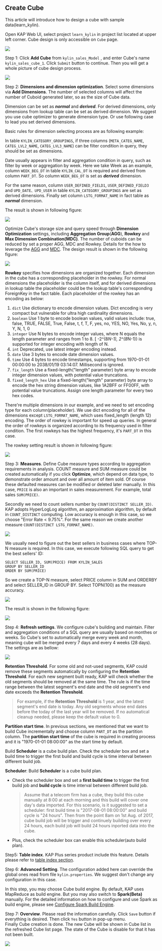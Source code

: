 ## Create Cube

This article will introduce how to design a cube with sample data(learn_kylin).

Open KAP Web UI, select project `learn_kylin` in project list located at upper left corner. Cube design is only accessible on `Cube` page.

![](images/createcube_1.png)

Step 1: Click **Add Cube** from `kylin_sales_Model` , and enter Cube's name `kylin_sales_cube_1`. Click `Submit` button to continue. Then you will get a whole picture of cube design process. 

![](images/createcube_2.1.png)



Step 2: **Dimensions and dimension optimization**. Select some dimensions via **Add Dimensions**. The number of selected columns will affect the number of Cuboid generated later, so as the size of Cube data. 

Dimension can be set as ***normal*** and ***derived***. For derived dimensions, only dimensions from lookup table can be set as derived dimension. We suggest you use cube optimizer to generate dimension type. Or use following case to lead you set derived dimensions.

Basic rules for dimension selecting process are as following example:

In table `KYLIN_CATEGORY_GROUPINGS`, if three columns (`META_CATEG_NAME`, `CATEG_LVL2_NAME`, `CATEG_LVL3_NAME`) can be filter condition in query, they should be set as dimensions.  

Date usually appears in filter and aggregation condition in query, such as filter by week or aggregation by week. Here we take Week as an example, column `WEEK_BEG_DT` in table `KYLIN_CAL_DT` is required and derived from column `PART_DT`. So column `WEEK_BEG_DT` is set as ***derived*** dimension.

For the same reason, column `USER_DEFINED_FIELD1`, `USER_DEFINED_FIELD3` and `UPD_DATE、UPD_USER` in table `KYLIN_CATEGORY_GROUPINGS` are set as derived dimensions. Finally set column `LSTG_FORMAT_NAME` in fact table as ***normal*** dimension.

The result is shown in following figure:

![](images/createcube_3.png)

Optimize Cube's storage size and query speed through **Dimension Optimization** settings, including **Aggregation Group**(**AGG**), **Rowkey** and **Max Dimension Combination(MDC)**. The number of cuboids can be reduced by set a proper AGG, MDC and Rowkey. Details for the how to leverage the [AGG](aggregation_group.en.md) and [MDC](). The design result is shown in the following figure:

![](images/createcube_9.png)

**Rowkey** specifies how dimensions are organized together. Each dimension in the cube has a corresponding placeholder in the rowkey. For normal dimensions the placeholder is the column itself, and for derived dimensions in lookup table the placeholder could be the lookup table's corresponding ForeignKey in the fact table. Each placeholder of the rowkey has an encoding as below:  

1. `dict` Use dictionary to encode dimension values. Dict encoding is very compact but vulnerable for ultra high cardinality dimensions.
2. `boolean` Use 1 byte to encode boolean values, valid values include: true, false, TRUE, FALSE, True, False, t, f, T, F, yes, no, YES, NO, Yes, No, y, n, Y, N, 1, 0
3. `integer` Use N bytes to encode integer values, where N equals the length parameter and ranges from 1 to 8. [ -2^(8*N-1), 2^(8*N-1)) is supported for integer encoding with length of N. 
4. `int` Deprecated, use latest integer encoding instead. 
5. `date` Use 3 bytes to encode date dimension values. 
6. `time` Use 4 bytes to encode timestamps, supporting from 1970-01-01 00:00:00 to 2038/01/19 03:14:07. Millisecond is ignored. 
7. `fix_length` Use a fixed-length("length" parameter) byte array to encode integer dimension values, with potential value truncations. 
8. `fixed_length_hex` Use a fixed-length("length" parameter) byte array to encode the hex string dimension values, like 1A2BFF or FF00FF, with potential value truncations. Assign one length parameter for every two hex codes.

There're multiple dimensions in our example, and we need to set encoding type for each column(placeholder). We use dict encoding for all of the dimensions except `LSTG_FORMAT_NAME`, which uses fixed_length (length 12) encoding. The order of rowkey is important for speed up queries. In general the order of rowkeys is organized according to its frequency used in filter condition. The first rowkeys has the highest frequency, it's `PART_DT` in this case.

The rowkey setting result is shown in following figure:

![](images/createcube_10.png)

Step 3: **Measures**. Define Cube measure types according to aggregation requirements in analysis. COUNT measure and SUM measure could be created automatically if you click **Optimize**, which depend on data type, to demonstrate order amount and over all amount of item sold. Of course these defaulted measures can be modified or deleted later manually. In this case, `PRICE` is also an important in sales measurement. For example, total sales `SUM(PRICE)`. 

Secondly we need to count sellers number by `COUNT(DISTINCT SELLER_ID)`. KAP adopts HyperLogLog algorithm, an approximation algorithm, by default in `COUNT_DISTINCT` computing. Low accuracy is enough in this case, so we choose "Error Rate < 9.75%". For the same reason we create another measure `COUNT(DISTINCT LSTG_FORMAT_NAME)`.

![](images/createcube_5.png)

We usually need to figure out the best sellers in business cases where TOP-N measure is required. In this case, we execute following SQL query to get the best sellers' ID:

```
SELECT SELLER_ID, SUM(PRICE) FROM KYLIN_SALES 
GROUP BY SELLER_ID 
ORDER BY SUM(PRICE)
```

So we create a TOP-N measure, select PRICE column in SUM and ORDERBY and select SELLER_ID in GROUP BY. Select TOPN(100) as the measure accuracy.

![](images/createcube_6.png)

The result is shown in the following figure:

![](images/createcube_4.png)



Step 4: **Refresh settings**. We configure cube's building and maintain. Filter and aggregation conditions of a SQL query are usually based on monthes or weeks. So Cube's set to automatically merge every week and month, meaning cube will be merged every 7 days and every 4 weeks (28 days). The settings are as bellow:

![](images/createcube_8.png)

**Retention Threshold**. For some old and not-used segments, KAP could remove these segments automatically by configuring the **Retention Threshold**. For each new segment built ready, KAP will check whether the old segments should be removed at the same time. The rule is if the time range between the latest segment's end date and the old segment's end date exceeds the **Retention Threshold**. 

> For example, if the **Retention Threshold** is 1 year, and the latest segment's end date is today. Any old segments whose end dates before the today of the last year will be removed. If no automatical cleanup needed, please keep the default value to 0. 

**Partition start time**. In previous sections, we mentioned that we want to build Cube incrementally and choose column `PART_DT` as the partition column. The **partition start time** of the cube is required in creating process and it is "1970-01-01 08:00:00" as the start time by default.

Build **Scheduler** is a cube build plan. Check the scheduler box and set a build time to trigger the first build and build cycle is time interval between different build job.

**Scheduler**: Build **Scheduler** is a cube build plan. 

- Check the scheduler box and set a **first build time** to trigger the first build job and **build cycle** is time interval between different build job.

  > Assume that a telecom firm has a cube, they build this cube manually at 8:00 at each morning and this build will cover one day's data imported. For this scenario, is it suggested to set a scheduler: first build time is "2017-08-01 08:00:00" and build cycle is "24 hours".  Then from the point 8am on 1st Aug. of 2017, cube build job will be trigger and continuely building over every 24 hours, each build job will build 24 hours inported data into the cube. 

- Plus, check the scheduler box can enable this scheduler(auto build plan).

Step5: **Table index**. KAP Plus series product include this  feature. Details please refer to [table index section](table_index.en.md).

Step 6: **Advanced Setting**. The configuration added here can override the global ones read from file `kylin.properties`. We suggest don't change any configuration in this case.

In this step, you may choose Cube build engine. By default, KAP uses MapReduce as build engine. But you may also switch to **Spark(Beta)** manually. For the detailed information on how to configure and use Spark as build engine, please see [Configure Spark Build Engine](../../config/spark_engine_conf.en.md).

Step 7: **Overview**. Please read the information carefully. Click `Save` button if everything is desired. Then click `Yes` button in pop-up menu.
​	
Finally Cube creation is done. The new Cube will be shown in Cube list in the refreshed Cube list page. The state of the Cube is disable for that it has not been built.

![](images/createcube_11.png)
